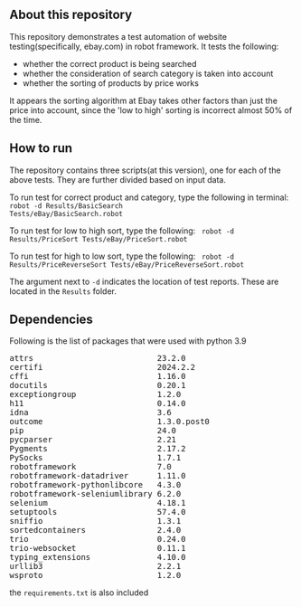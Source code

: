 ## About this repository
This repository demonstrates a test automation of website testing(specifically, ebay.com) in robot framework. It tests the following:
- whether the correct product is being searched
- whether the consideration of search category is taken into account
- whether the sorting of products by price works

It appears the sorting algorithm at Ebay takes other factors than just the price into account, since the 'low to high' sorting is incorrect almost 50% of the time.

## How to run
The repository contains three scripts(at this version), one for each of the above tests. They are further divided based on input data.

To run test for correct product and category, type the following in terminal:
<code>robot -d Results/BasicSearch Tests/eBay/BasicSearch.robot</code>

To run test for low to high sort, type the following:
<code> robot -d Results/PriceSort Tests/eBay/PriceSort.robot</code>

To run test for high to low sort, type the following:
<code> robot -d Results/PriceReverseSort Tests/eBay/PriceReverseSort.robot</code>

The argument next to `-d` indicates the location of test reports. These are located in the `Results` folder.

## Dependencies
Following is the list of packages that were used with python 3.9
<pre>
attrs                          23.2.0
certifi                        2024.2.2
cffi                           1.16.0
docutils                       0.20.1
exceptiongroup                 1.2.0
h11                            0.14.0
idna                           3.6
outcome                        1.3.0.post0
pip                            24.0
pycparser                      2.21
Pygments                       2.17.2
PySocks                        1.7.1
robotframework                 7.0
robotframework-datadriver      1.11.0
robotframework-pythonlibcore   4.3.0
robotframework-seleniumlibrary 6.2.0
selenium                       4.18.1
setuptools                     57.4.0
sniffio                        1.3.1
sortedcontainers               2.4.0
trio                           0.24.0
trio-websocket                 0.11.1
typing_extensions              4.10.0
urllib3                        2.2.1
wsproto                        1.2.0
</pre>
the `requirements.txt` is also included